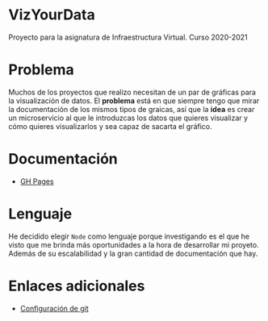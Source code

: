 # VizYourData
Proyecto para la asignatura de Infraestructura Virtual. Curso 2020-2021

# Problema

Muchos de los proyectos que realizo necesitan de un par de gráficas para la visualización de datos. El **problema** está en que siempre tengo que mirar la documentación de los mismos tipos de graicas, así que la **idea** es crear un microservicio al que le introduzcas los datos que quieres visualizar y cómo quieres visualizarlos y sea capaz de sacarta el gráfico.

# Documentación

* [GH Pages](https://cecimerelo.github.io/VizYourData/)

# Lenguaje

He decidido elegir `Node` como lenguaje porque investigando es el que he visto que me brinda más oportunidades a la hora de desarrollar mi proyeto. Además de su escalabilidad y la gran cantidad de documentación que hay.

# Enlaces adicionales

* [Configuración de git](docs/git.md)
